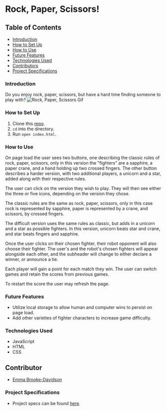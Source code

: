 # Rock, Paper, Scissors!

## Table of Contents
- [Introduction](#introduction)
- [How to Set Up](#how-to-set-up)
- [How to Use](#how-to-use)
- [Future Features](#future-features)
- [Technologies Used](#technologies-used)
- [Contributors](#contributors)
- [Project Specifications](#project-specifications)

### Introduction
Do you enjoy rock, paper, scissors, but have a hard time finding someone to play with?
![Rock, Paper, Scissors Gif](https://user-images.githubusercontent.com/93603551/157143145-60f83e35-986f-4c25-8846-7dd44d17d1f1.gif)


### How to Set Up

1.  Clone this [repo](https://github.com/emmacbd/Rock-Paper-Scissors).
2. `cd` into the directory.
3. Run `open index.html`.

### How to Use
On page load the user sees two buttons, one describing the classic rules of rock, paper, scissors, only in this version the "fighters" are a sapphire, a paper crane, and a hand holding up two crossed fingers. The other button describes a harder version, with two additional players, a unicorn and a star, added along with their respective rules.

The user can click on the version they wish to play. They will then see either the three or five icons, depending on the version they chose.

The classic rules are the same as rock, paper, scissors, only in this case rock is represented by sapphire, paper is represented by a crane, and scissors, by crossed fingers.

The difficult version uses the same rules as classic, but adds in a unicorn and a star
as possible fighters. In this version, unicorn beats star and crane, and star beats fingers and sapphire.

Once the user clicks on their chosen fighter, their robot opponent will also choose their fighter. The user's and the robot's chosen fighters will appear alongside each other, and the subheader will change to either declare a winner, or announce a tie.

Each player will gain a point for each match they win. The user can switch games and retain the scores from previous games.

To restart the score the user may refresh the page.

### Future Features
- Utilize local storage to allow human and computer wins to persist on page load.
- Add other varieties of fighter characters to increase game difficulty.

### Technologies Used

- JavaScript
- HTML
- CSS

## Contributor
- [Emma Brooke-Davidson](https://github.com/emmacbd)

### Project Specifications
- Project specs can be found [here](https://frontend.turing.edu/projects/module-1/rock-paper-scissors-solo.html).
